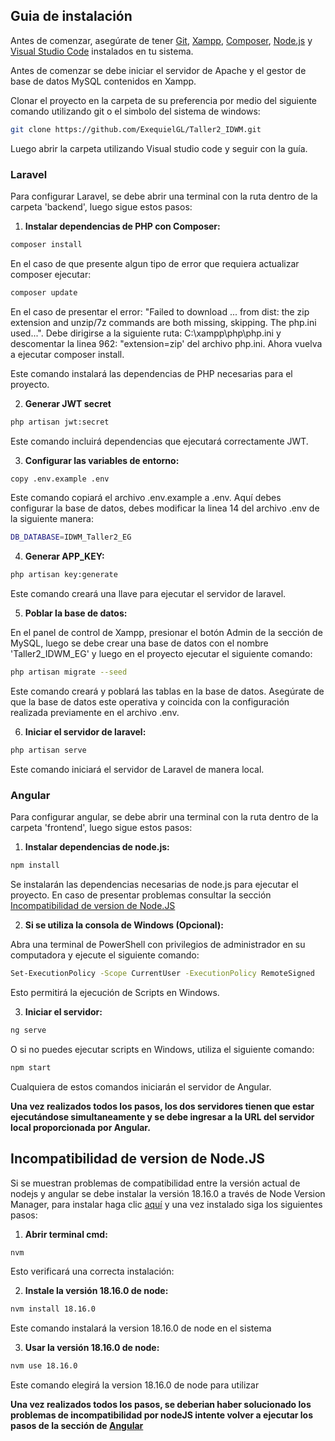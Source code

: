## Guia de instalación

Antes de comenzar, asegúrate de tener [Git](https://git-scm.com/downloads), [Xampp](https://sourceforge.net/projects/xampp/files/XAMPP%20Windows/8.2.4/xampp-windows-x64-8.2.4-0-VS16-installer.exe/download), [Composer](https://getcomposer.org/), [Node.js](https://nodejs.org/en) y [Visual Studio Code](https://code.visualstudio.com/download) instalados en tu sistema.

Antes de comenzar se debe iniciar el servidor de Apache y el gestor de base de datos MySQL contenidos en Xampp. 

Clonar el proyecto en la carpeta de su preferencia por medio del siguiente comando utilizando git o el simbolo del sistema de windows:

```bash
git clone https://github.com/ExequielGL/Taller2_IDWM.git
```

Luego abrir la carpeta utilizando Visual studio code y seguir con la guía.

### Laravel

Para configurar Laravel, se debe abrir una terminal con la ruta dentro de la carpeta 'backend', luego sigue estos pasos:

1. **Instalar dependencias de PHP con Composer:**

```bash
composer install
```
En el caso de que presente algun tipo de error que requiera actualizar composer ejecutar:

```bash
composer update
```

En el caso de presentar el error: "Failed to download ... from dist: the zip extension and unzip/7z commands are both missing, skipping. The php.ini used...". Debe dirigirse a la siguiente ruta: C:\xampp\php\php.ini y descomentar la linea 962: "extension=zip' del archivo php.ini. Ahora vuelva a ejecutar composer install.

Este comando instalará las dependencias de PHP necesarias para el proyecto.

2. **Generar JWT secret**

```bash
php artisan jwt:secret
```

Este comando incluirá dependencias que ejecutará correctamente JWT.

3. **Configurar las variables de entorno:**

```bash
copy .env.example .env
```

Este comando copiará el archivo .env.example a .env. Aquí debes configurar la base de datos, debes modificar la linea 14 del archivo .env de la siguiente manera:

```bash
DB_DATABASE=IDWM_Taller2_EG
```

4. **Generar APP_KEY:**

```bash
php artisan key:generate
```

Este comando creará una llave para ejecutar el servidor de laravel.

5. **Poblar la base de datos:**

En el panel de control de Xampp, presionar el botón Admin de la sección de MySQL, luego se debe crear una base de datos con el nombre 'Taller2_IDWM_EG' y luego en el proyecto ejecutar el siguiente comando:

```bash
php artisan migrate --seed
```

Este comando creará y poblará las tablas en la base de datos. Asegúrate de que la base de datos este operativa y coincida con la configuración realizada previamente en el archivo .env.

6. **Iniciar el servidor de laravel:**

```bash
php artisan serve
```

Este comando iniciará el servidor de Laravel de manera local.

### Angular

Para configurar angular, se debe abrir una terminal con la ruta dentro de la carpeta 'frontend', luego sigue estos pasos:

1. **Instalar dependencias de node.js:**

```bash
npm install
```

Se instalarán las dependencias necesarias de node.js para ejecutar el proyecto. En caso de presentar problemas consultar la sección [Incompatibilidad de version de Node.JS](#incompatibilidad-de-version-de-nodejs)

2. **Si se utiliza la consola de Windows (Opcional):**

Abra una terminal de PowerShell con privilegios de administrador en su computadora y ejecute el siguiente comando:

```bash
Set-ExecutionPolicy -Scope CurrentUser -ExecutionPolicy RemoteSigned
```

Esto permitirá la ejecución de Scripts en Windows.

3. **Iniciar el servidor:**

```bash
ng serve
```

O si no puedes ejecutar scripts en Windows, utiliza el siguiente comando:

```bash
npm start
```

Cualquiera de estos comandos iniciarán el servidor de Angular.

**Una vez realizados todos los pasos, los dos servidores tienen que estar ejecutándose simultaneamente y se debe ingresar a la URL del servidor local proporcionada por Angular.**

## Incompatibilidad de version de Node.JS

Si se muestran problemas de compatibilidad entre la versión actual de nodejs y angular se debe instalar la versión 18.16.0 a través de Node Version Manager, para instalar haga clic [aquí](https://github.com/coreybutler/nvm-windows/releases/download/1.1.11/nvm-setup.exe) y una vez instalado siga los siguientes pasos:

1. **Abrir terminal cmd:**

```bash
nvm
```

Esto verificará una correcta instalación:

2. **Instale la versión 18.16.0 de node:**

```bash
nvm install 18.16.0
```

Este comando instalará la version 18.16.0 de node en el sistema

3. **Usar la versión 18.16.0 de node:**

```bash
nvm use 18.16.0
```

Este comando elegirá la version 18.16.0 de node para utilizar

**Una vez realizados todos los pasos, se deberian haber solucionado los problemas de incompatibilidad por nodeJS intente volver a ejecutar los pasos de la sección de [Angular](#angular)**
